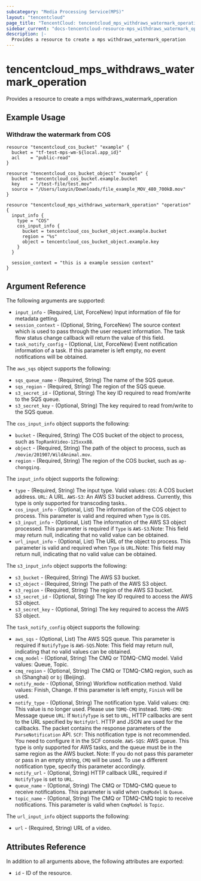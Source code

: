 ```yaml
---
subcategory: "Media Processing Service(MPS)"
layout: "tencentcloud"
page_title: "TencentCloud: tencentcloud_mps_withdraws_watermark_operation"
sidebar_current: "docs-tencentcloud-resource-mps_withdraws_watermark_operation"
description: |-
  Provides a resource to create a mps withdraws_watermark_operation
---
```


# tencentcloud_mps_withdraws_watermark_operation

Provides a resource to create a mps withdraws_watermark_operation

## Example Usage

### Withdraw the watermark from COS

```hcl
resource "tencentcloud_cos_bucket" "example" {
  bucket = "tf-test-mps-wm-${local.app_id}"
  acl    = "public-read"
}

resource "tencentcloud_cos_bucket_object" "example" {
  bucket = tencentcloud_cos_bucket.example.bucket
  key    = "/test-file/test.mov"
  source = "/Users/luoyin/Downloads/file_example_MOV_480_700kB.mov"
}

resource "tencentcloud_mps_withdraws_watermark_operation" "operation" {
  input_info {
    type = "COS"
    cos_input_info {
      bucket = tencentcloud_cos_bucket_object.example.bucket
      region = "%s"
      object = tencentcloud_cos_bucket_object.example.key
    }
  }

  session_context = "this is a example session context"
}
```

## Argument Reference

The following arguments are supported:

* `input_info` - (Required, List, ForceNew) Input information of file for metadata getting.
* `session_context` - (Optional, String, ForceNew) The source context which is used to pass through the user request information. The task flow status change callback will return the value of this field.
* `task_notify_config` - (Optional, List, ForceNew) Event notification information of a task. If this parameter is left empty, no event notifications will be obtained.

The `aws_sqs` object supports the following:

* `sqs_queue_name` - (Required, String) The name of the SQS queue.
* `sqs_region` - (Required, String) The region of the SQS queue.
* `s3_secret_id` - (Optional, String) The key ID required to read from/write to the SQS queue.
* `s3_secret_key` - (Optional, String) The key required to read from/write to the SQS queue.

The `cos_input_info` object supports the following:

* `bucket` - (Required, String) The COS bucket of the object to process, such as `TopRankVideo-125xxx88`.
* `object` - (Required, String) The path of the object to process, such as `/movie/201907/WildAnimal.mov`.
* `region` - (Required, String) The region of the COS bucket, such as `ap-chongqing`.

The `input_info` object supports the following:

* `type` - (Required, String) The input type. Valid values: `COS`: A COS bucket address.  `URL`: A URL.  `AWS-S3`: An AWS S3 bucket address. Currently, this type is only supported for transcoding tasks..
* `cos_input_info` - (Optional, List) The information of the COS object to process. This parameter is valid and required when `Type` is `COS`.
* `s3_input_info` - (Optional, List) The information of the AWS S3 object processed. This parameter is required if `Type` is `AWS-S3`.Note: This field may return null, indicating that no valid value can be obtained.
* `url_input_info` - (Optional, List) The URL of the object to process. This parameter is valid and required when `Type` is `URL`.Note: This field may return null, indicating that no valid value can be obtained.

The `s3_input_info` object supports the following:

* `s3_bucket` - (Required, String) The AWS S3 bucket.
* `s3_object` - (Required, String) The path of the AWS S3 object.
* `s3_region` - (Required, String) The region of the AWS S3 bucket.
* `s3_secret_id` - (Optional, String) The key ID required to access the AWS S3 object.
* `s3_secret_key` - (Optional, String) The key required to access the AWS S3 object.

The `task_notify_config` object supports the following:

* `aws_sqs` - (Optional, List) The AWS SQS queue. This parameter is required if `NotifyType` is `AWS-SQS`.Note: This field may return null, indicating that no valid values can be obtained.
* `cmq_model` - (Optional, String) The CMQ or TDMQ-CMQ model. Valid values: Queue, Topic.
* `cmq_region` - (Optional, String) The CMQ or TDMQ-CMQ region, such as `sh` (Shanghai) or `bj` (Beijing).
* `notify_mode` - (Optional, String) Workflow notification method. Valid values: Finish, Change. If this parameter is left empty, `Finish` will be used.
* `notify_type` - (Optional, String) The notification type. Valid values:  `CMQ`: This value is no longer used. Please use `TDMQ-CMQ` instead.  `TDMQ-CMQ`: Message queue  `URL`: If `NotifyType` is set to `URL`, HTTP callbacks are sent to the URL specified by `NotifyUrl`. HTTP and JSON are used for the callbacks. The packet contains the response parameters of the `ParseNotification` API.  `SCF`: This notification type is not recommended. You need to configure it in the SCF console.  `AWS-SQS`: AWS queue. This type is only supported for AWS tasks, and the queue must be in the same region as the AWS bucket. Note: If you do not pass this parameter or pass in an empty string, `CMQ` will be used. To use a different notification type, specify this parameter accordingly.
* `notify_url` - (Optional, String) HTTP callback URL, required if `NotifyType` is set to `URL`.
* `queue_name` - (Optional, String) The CMQ or TDMQ-CMQ queue to receive notifications. This parameter is valid when `CmqModel` is `Queue`.
* `topic_name` - (Optional, String) The CMQ or TDMQ-CMQ topic to receive notifications. This parameter is valid when `CmqModel` is `Topic`.

The `url_input_info` object supports the following:

* `url` - (Required, String) URL of a video.

## Attributes Reference

In addition to all arguments above, the following attributes are exported:

* `id` - ID of the resource.




